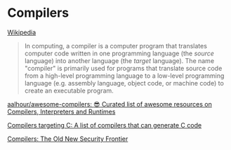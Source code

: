 # Compilers
[Wikipedia](https://en.wikipedia.org/wiki/Compiler)

> In computing, a compiler is a computer program that translates computer code written in one programming language (the *source* language) into another language (the *target* language). The name "compiler" is primarily used for programs that translate source code from a high-level programming language to a low-level programming language (e.g. assembly language, object code, or machine code) to create an executable program.

[aalhour/awesome-compilers: :sunglasses: Curated list of awesome resources on Compilers, Interpreters and Runtimes](https://github.com/aalhour/awesome-compilers)

[Compilers targeting C: A list of compilers that can generate C code](https://github.com/dbohdan/compilers-targeting-c)

[Compilers: The Old New Security Frontier](https://grsecurity.net/Compilers_The_Old_New_Security_Frontier_BlueHat_IL_2022.pdf)